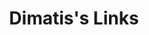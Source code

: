 ---
layout: dimatis
title: Dimatis's Links
description: All dimatis links in one place.
link: "@dimatis"
image: https://dimatis.yizack.com/images/dimatis-logo-2.png
background: https://dimatis.yizack.com/images/banner.jpg
spotify: https://open.spotify.com/artist/0RAT9Q5WZwzJRJgTI38zJR
playlist: https://open.spotify.com/playlist/6Qu7co7czjjXwSEuCyCOAD?si=pHdAiWH9Rt-P8Zm8xcY7bA
soundcloud: https://soundcloud.com/dimatismusic
youtube: https://youtube.com/dimatis
facebook: https://facebook.com/dimatismusic
instagram: https://instagram.com/dimatismusic

---